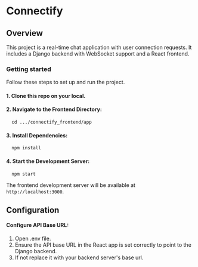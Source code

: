 # Connectify

## Overview

This project is a real-time chat application with user connection requests. It includes a Django backend with WebSocket support and a React frontend.

### Getting started

Follow these steps to set up and run the project.

#### 1. Clone this repo on your local.

#### 2. Navigate to the Frontend Directory:

      cd .../connectify_frontend/app

#### 3. Install Dependencies:

      npm install

#### 4. Start the Development Server:

      npm start

  The frontend development server will be available at `http://localhost:3000`.


## Configuration

  #### Configure API Base URL:

  1. Open .env file.
  2. Ensure the API base URL in the React app is set correctly to point to the Django backend.
  3. If not replace it with your backend server's base url.
